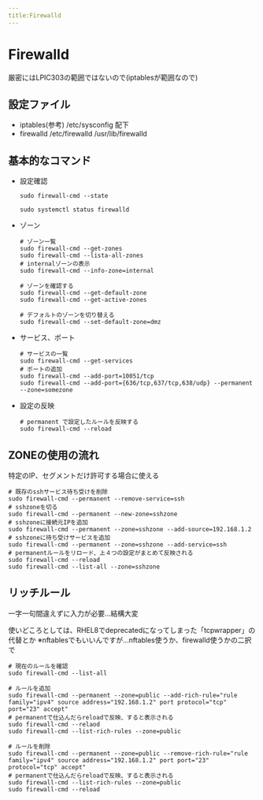 ```yaml
---
title:Firewalld
---
```


# Firewalld

厳密にはLPIC303の範囲ではないので(iptablesが範囲なので)

## 設定ファイル

- iptables(参考)
  /etc/sysconfig 配下
- firewalld 
  /etc/firewalld 
  /usr/lib/firewalld

## 基本的なコマンド

- 設定確認
  ```
  sudo firewall-cmd --state 

  sudo systemctl status firewalld
  ```

- ゾーン
  ```
  # ゾーン一覧
  sudo firewall-cmd --get-zones
  sudo firewall-cmd --lista-all-zones
  # internalゾーンの表示
  sudo firewall-cmd --info-zone=internal

  # ゾーンを確認する
  sudo firewall-cmd --get-default-zone
  sudo firewall-cmd --get-active-zones
  
  # デフォルトのゾーンを切り替える
  sudo firewall-cmd --set-default-zone=dmz
  ```
- サービス、ポート
  ```
  # サービスの一覧
  sudo firewall-cmd --get-services
  # ポートの追加
  sudo firewall-cmd --add-port=10051/tcp
  sudo firewall-cmd --add-port={636/tcp,637/tcp,638/udp} --permanent --zone=somezone
  ```
- 設定の反映
  ```
  # permanent で設定したルールを反映する
  sudo firewall-cmd --reload 
  ```

## ZONEの使用の流れ

特定のIP、セグメントだけ許可する場合に使える

```
# 既存のsshサービス待ち受けを削除
sudo firewall-cmd --permanent --remove-service=ssh
# sshzoneを切る
sudo firewall-cmd --permanent --new-zone=sshzone
# sshzoneに接続元IPを追加
sudo firewall-cmd --permanent --zone=sshzone --add-source=192.168.1.2
# sshzoneに待ち受けサービスを追加
sudo firewall-cmd --permanent --zone=sshzone --add-service=ssh
# permanentルールをリロード、上４つの設定がまとめて反映される
sudo firewall-cmd --reload
sudo firewall-cmd --list-all --zone=sshzone
```

## リッチルール

一字一句間違えずに入力が必要...結構大変

使いどころとしては、RHEL8でdeprecatedになってしまった「tcpwrapper」の代替とか
※nftablesでもいいんですが...nftables使うか、firewalld使うかの二択で

```
# 現在のルールを確認
sudo firewall-cmd --list-all

# ルールを追加
sudo firewall-cmd --permanent --zone=public --add-rich-rule="rule family="ipv4" source address="192.168.1.2" port protocol="tcp" port="23" accept"
# permanentで仕込んだらreloadで反映、すると表示される
sudo firewall-cmd --relaod
sudo firewall-cmd --list-rich-rules --zone=public

# ルールを削除
sudo firewall-cmd --permanent --zone=public --remove-rich-rule="rule family="ipv4" source address="192.168.1.2" port port="23" protocol="tcp" accept" 
# permanentで仕込んだらreloadで反映、すると表示される
sudo firewall-cmd --list-rich-rules --zone=public
sudo firewall-cmd --reload
```
